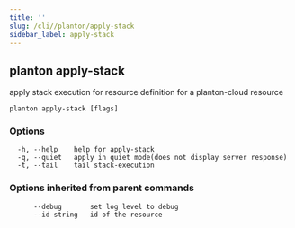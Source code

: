 ```yaml
---
title: ''
slug: /cli//planton/apply-stack
sidebar_label: apply-stack
---
```

## planton apply-stack

apply stack execution for resource definition for a planton-cloud resource

```
planton apply-stack [flags]
```

### Options

```
  -h, --help    help for apply-stack
  -q, --quiet   apply in quiet mode(does not display server response)
  -t, --tail    tail stack-execution
```

### Options inherited from parent commands

```
      --debug       set log level to debug
      --id string   id of the resource
```

